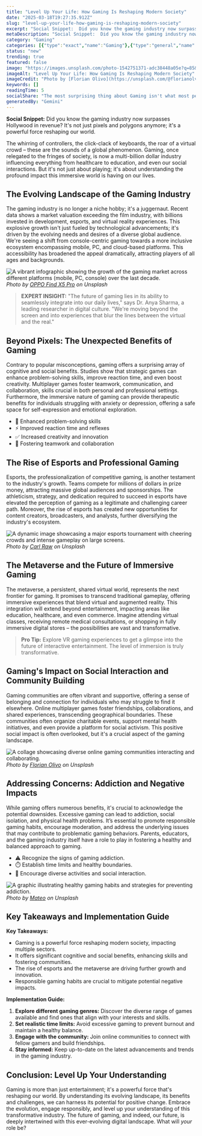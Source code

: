 ```yaml
---
title: "Level Up Your Life: How Gaming Is Reshaping Modern Society"
date: "2025-03-18T19:27:35.912Z"
slug: "level-up-your-life-how-gaming-is-reshaping-modern-society"
excerpt: "Social Snippet:  Did you know the gaming industry now surpasses Hollywood in revenue?  It's not just pixels and polygons anymore; it's a powerful force reshaping our world."
metaDescription: "Social Snippet:  Did you know the gaming industry now surpasses Hollywood in revenue?  It's not just pixels and polygons anymore; it's a powerful force res..."
category: "Gaming"
categories: [{"type":"exact","name":"Gaming"},{"type":"general","name":"Entertainment"},{"type":"medium","name":"Digital Media"},{"type":"specific","name":"Game Design"},{"type":"niche","name":"Level Design"}]
status: "new"
trending: true
featured: false
image: "https://images.unsplash.com/photo-1542751371-adc38448a05e?q=85&w=1200&fit=max&fm=webp&auto=compress"
imageAlt: "Level Up Your Life: How Gaming Is Reshaping Modern Society"
imageCredit: "Photo by [Florian Olivo](https://unsplash.com/@florianolv) on Unsplash"
keywords: []
readingTime: 5
socialShare: "The most surprising thing about Gaming isn't what most people think. Find out what experts really say about this game-changing topic."
generatedBy: "Gemini"
---
```




**Social Snippet:**  Did you know the gaming industry now surpasses Hollywood in revenue?  It's not just pixels and polygons anymore; it's a powerful force reshaping our world.

The whirring of controllers, the click-clack of keyboards, the roar of a virtual crowd – these are the sounds of a global phenomenon.  Gaming, once relegated to the fringes of society, is now a multi-billion dollar industry influencing everything from healthcare to education, and even our social interactions. But it's not just about playing; it's about understanding the profound impact this immersive world is having on our lives.

## The Evolving Landscape of the Gaming Industry

The gaming industry is no longer a niche hobby; it's a juggernaut.  Recent data shows a market valuation exceeding the film industry, with billions invested in development, esports, and virtual reality experiences.  This explosive growth isn't just fueled by technological advancements; it's driven by the evolving needs and desires of a diverse global audience.  We're seeing a shift from console-centric gaming towards a more inclusive ecosystem encompassing mobile, PC, and cloud-based platforms. This accessibility has broadened the appeal dramatically, attracting players of all ages and backgrounds.

![A vibrant infographic showing the growth of the gaming market across different platforms (mobile, PC, console) over the last decade.](https://images.unsplash.com/photo-1657664072470-99b02c2143f2?q=85&w=1200&fit=max&fm=webp&auto=compress)
*Photo by [OPPO Find X5 Pro](https://unsplash.com/@oppofindx5pro) on Unsplash*

> **EXPERT INSIGHT:**  "The future of gaming lies in its ability to seamlessly integrate into our daily lives," says Dr. Anya Sharma, a leading researcher in digital culture. "We're moving beyond the screen and into experiences that blur the lines between the virtual and the real."

## Beyond Pixels: The Unexpected Benefits of Gaming

Contrary to popular misconceptions, gaming offers a surprising array of cognitive and social benefits.  Studies show that strategic games can enhance problem-solving skills, improve reaction time, and even boost creativity.  Multiplayer games foster teamwork, communication, and collaboration, skills crucial in both personal and professional settings.  Furthermore, the immersive nature of gaming can provide therapeutic benefits for individuals struggling with anxiety or depression, offering a safe space for self-expression and emotional exploration.

* 🔑 Enhanced problem-solving skills
* ⚡ Improved reaction time and reflexes
* ✅ Increased creativity and innovation
* 🤝 Fostering teamwork and collaboration

## The Rise of Esports and Professional Gaming

Esports, the professionalization of competitive gaming, is another testament to the industry's growth.  Teams compete for millions of dollars in prize money, attracting massive global audiences and sponsorships.  The athleticism, strategy, and dedication required to succeed in esports have elevated the perception of gaming as a legitimate and challenging career path.  Moreover, the rise of esports has created new opportunities for content creators, broadcasters, and analysts, further diversifying the industry's ecosystem.

![A dynamic image showcasing a major esports tournament with cheering crowds and intense gameplay on large screens.](https://images.unsplash.com/photo-1511512578047-dfb367046420?q=85&w=1200&fit=max&fm=webp&auto=compress)
*Photo by [Carl Raw](https://unsplash.com/@carltraw) on Unsplash*

## The Metaverse and the Future of Immersive Gaming

The metaverse, a persistent, shared virtual world, represents the next frontier for gaming.  It promises to transcend traditional gameplay, offering immersive experiences that blend virtual and augmented reality.  This integration will extend beyond entertainment, impacting areas like education, healthcare, and even commerce. Imagine attending virtual classes, receiving remote medical consultations, or shopping in fully immersive digital stores – the possibilities are vast and transformative.

> **Pro Tip:** Explore VR gaming experiences to get a glimpse into the future of interactive entertainment.  The level of immersion is truly transformative.

## Gaming's Impact on Social Interaction and Community Building

Gaming communities are often vibrant and supportive, offering a sense of belonging and connection for individuals who may struggle to find it elsewhere.  Online multiplayer games foster friendships, collaborations, and shared experiences, transcending geographical boundaries.  These communities often organize charitable events, support mental health initiatives, and even provide a platform for social activism.  This positive social impact is often overlooked, but it's a crucial aspect of the gaming landscape.

![A collage showcasing diverse online gaming communities interacting and collaborating.](https://images.unsplash.com/photo-1542751371-adc38448a05e?q=85&w=1200&fit=max&fm=webp&auto=compress)
*Photo by [Florian Olivo](https://unsplash.com/@florianolv) on Unsplash*

## Addressing Concerns: Addiction and Negative Impacts

While gaming offers numerous benefits, it's crucial to acknowledge the potential downsides.  Excessive gaming can lead to addiction, social isolation, and physical health problems.  It’s essential to promote responsible gaming habits, encourage moderation, and address the underlying issues that may contribute to problematic gaming behaviors.  Parents, educators, and the gaming industry itself have a role to play in fostering a healthy and balanced approach to gaming.

* ⚠️  Recognize the signs of gaming addiction.
* ⏱️  Establish time limits and healthy boundaries.
* 🤝 Encourage diverse activities and social interaction.

![A graphic illustrating healthy gaming habits and strategies for preventing addiction.](https://images.unsplash.com/photo-1538481199705-c710c4e965fc?q=85&w=1200&fit=max&fm=webp&auto=compress)
*Photo by [Mateo](https://unsplash.com/@mateovrb) on Unsplash*

## Key Takeaways and Implementation Guide

**Key Takeaways:**

* Gaming is a powerful force reshaping modern society, impacting multiple sectors.
* It offers significant cognitive and social benefits, enhancing skills and fostering communities.
* The rise of esports and the metaverse are driving further growth and innovation.
* Responsible gaming habits are crucial to mitigate potential negative impacts.

**Implementation Guide:**

1.  **Explore different gaming genres:** Discover the diverse range of games available and find ones that align with your interests and skills.
2.  **Set realistic time limits:**  Avoid excessive gaming to prevent burnout and maintain a healthy balance.
3.  **Engage with the community:** Join online communities to connect with fellow gamers and build friendships.
4.  **Stay informed:**  Keep up-to-date on the latest advancements and trends in the gaming industry.

## Conclusion:  Level Up Your Understanding

Gaming is more than just entertainment; it's a powerful force that's reshaping our world.  By understanding its evolving landscape, its benefits and challenges, we can harness its potential for positive change.  Embrace the evolution, engage responsibly, and level up your understanding of this transformative industry.  The future of gaming, and indeed, our future, is deeply intertwined with this ever-evolving digital landscape.  What will *your* role be?


<div class="reading-progress-container">
  <div id="reading-progress" class="reading-progress"></div>
</div>
